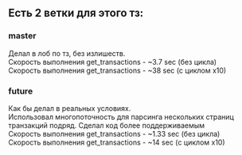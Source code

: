 ## Есть 2 ветки для этого тз:  
### master
Делал в лоб по тз, без излишеств.  
Скорость выполнения get_transactions - ~3.7 sec (без цикла)  
Скорость выполнения get_transactions - ~38 sec (с циклом x10)  

### future
Как бы делал в реальных условиях.  
Использовал многопоточность для парсинга нескольких страниц транзакций подряд.
Сделал код более поддерживаемым  
Скорость выполнения get_transactions - ~1.33 sec (без цикла)  
Скорость выполнения get_transactions - ~14 sec (с циклом x10)  
